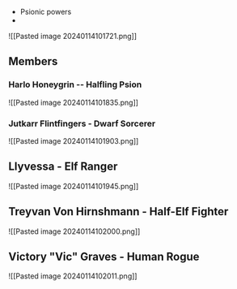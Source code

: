 * Psionic powers
* 

![[Pasted image 20240114101721.png]]

## Members

### Harlo Honeygrin -- Halfling Psion

![[Pasted image 20240114101835.png]]

### Jutkarr Flintfingers - Dwarf Sorcerer

![[Pasted image 20240114101903.png]]
## Llyvessa - Elf Ranger

![[Pasted image 20240114101945.png]]

## Treyvan Von Hirnshmann - Half-Elf Fighter

![[Pasted image 20240114102000.png]]


## Victory "Vic" Graves - Human Rogue

![[Pasted image 20240114102011.png]]